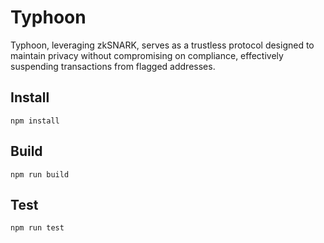 # Typhoon

Typhoon, leveraging zkSNARK, serves as a trustless protocol designed to maintain privacy without compromising on compliance, effectively suspending transactions from flagged addresses.

## Install
```
npm install
```

## Build
```
npm run build 
```

## Test
```
npm run test
```